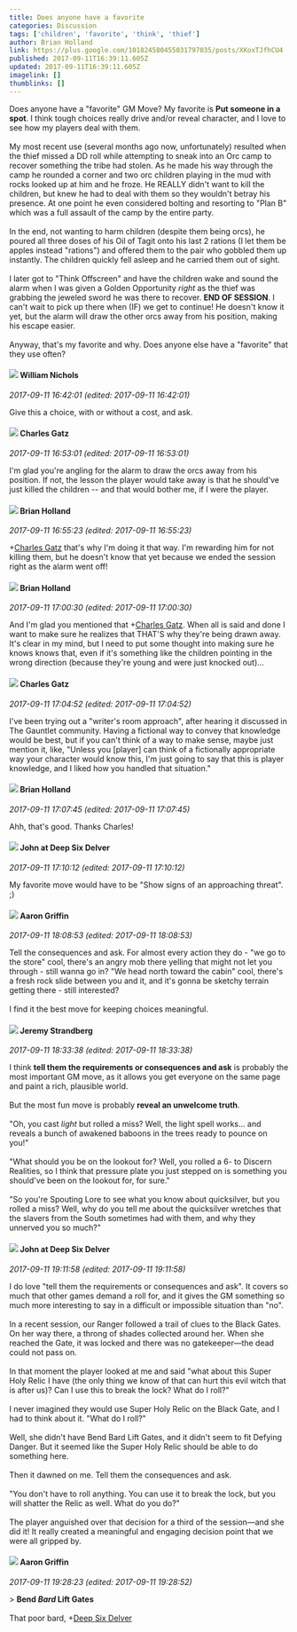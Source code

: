 ```yaml
---
title: Does anyone have a favorite
categories: Discussion
tags: ['children', 'favorite', 'think', 'thief']
author: Brian Holland
link: https://plus.google.com/101824580455031797035/posts/XKoxTJfhCU4
published: 2017-09-11T16:39:11.605Z
updated: 2017-09-11T16:39:11.605Z
imagelink: []
thumblinks: []
---
```


Does anyone have a &quot;favorite&quot; GM Move? My favorite is <b>Put someone in a spot</b>. I think tough choices really drive and/or reveal character, and I love to see how my players deal with them.<br /><br />My most recent use (several months ago now, unfortunately) resulted when the thief missed a DD roll while attempting to sneak into an Orc camp to recover something the tribe had stolen. As he made his way through the camp he rounded a corner and two orc children playing in the mud with rocks looked up at him and he froze. He REALLY didn&#39;t want to kill the children, but knew he had to deal with them so they wouldn&#39;t betray his presence. At one point he even considered bolting and resorting to &quot;Plan B&quot; which was a full assault of the camp by the entire party.<br /><br />In the end, not wanting to harm children (despite them being orcs), he poured all three doses of his Oil of Tagit onto his last 2 rations (I let them be apples instead &quot;rations&quot;) and offered them to the pair who gobbled them up instantly. The children quickly fell asleep and he carried them out of sight.<br /><br />I later got to &quot;Think Offscreen&quot; and have the children wake and sound the alarm when I was given a Golden Opportunity <i>right</i> as the thief was grabbing the jeweled sword he was there to recover. <b>END OF SESSION</b>. I can&#39;t wait to pick up there when (IF) we get to continue! He doesn&#39;t know it yet, but the alarm will draw the other orcs away from his position, making his escape easier.<br /><br />Anyway, that&#39;s my favorite and why. Does anyone else have a &quot;favorite&quot; that they use often?
<div id='comment z13qxfn5izzicddpp04cjn4jgpbidbjiptw0k'>
  <h4><img src='{{site.baseurl}}//images/avatars/116087077877793003074_photo.jpg'> William Nichols</h4>
      <p><cite>2017-09-11 16:42:01 (edited: 2017-09-11 16:42:01)</cite></p>
        <p>Give this a choice, with or without a cost, and ask.</p>
</div>
        

<div id='comment z13qxfn5izzicddpp04cjn4jgpbidbjiptw0k'>
  <h4><img src='{{site.baseurl}}//images/avatars/114565208078196505939_photo.jpg'> Charles Gatz</h4>
      <p><cite>2017-09-11 16:53:01 (edited: 2017-09-11 16:53:01)</cite></p>
        <p>I&#39;m glad you&#39;re angling for the alarm to draw the orcs away from his position. If not, the lesson the player would take away is that he should&#39;ve just killed the children -- and that would bother me, if I were the player.</p>
</div>
        

<div id='comment z13qxfn5izzicddpp04cjn4jgpbidbjiptw0k'>
  <h4><img src='{{site.baseurl}}//images/avatars/101824580455031797035_photo.jpg'> Brian Holland</h4>
      <p><cite>2017-09-11 16:55:23 (edited: 2017-09-11 16:55:23)</cite></p>
        <p><span class="proflinkWrapper"><span class="proflinkPrefix">+</span><a class="proflink" href="https://plus.google.com/114565208078196505939" oid="114565208078196505939">Charles Gatz</a></span> that&#39;s why I&#39;m doing it that way. I&#39;m rewarding him for not killing them, but he doesn&#39;t know that yet because we ended the session right as the alarm went off!</p>
</div>
        

<div id='comment z13qxfn5izzicddpp04cjn4jgpbidbjiptw0k'>
  <h4><img src='{{site.baseurl}}//images/avatars/101824580455031797035_photo.jpg'> Brian Holland</h4>
      <p><cite>2017-09-11 17:00:30 (edited: 2017-09-11 17:00:30)</cite></p>
        <p>And I&#39;m glad you mentioned that <span class="proflinkWrapper"><span class="proflinkPrefix">+</span><a class="proflink" href="https://plus.google.com/114565208078196505939" oid="114565208078196505939">Charles Gatz</a></span>. When all is said and done I want to make sure he realizes that THAT&#39;S why they&#39;re being drawn away. It&#39;s clear in my mind, but I need to put some thought into making sure he knows knows that, even if it&#39;s something like the children pointing in the wrong direction (because they&#39;re young and were just knocked out)...</p>
</div>
        

<div id='comment z13qxfn5izzicddpp04cjn4jgpbidbjiptw0k'>
  <h4><img src='{{site.baseurl}}//images/avatars/114565208078196505939_photo.jpg'> Charles Gatz</h4>
      <p><cite>2017-09-11 17:04:52 (edited: 2017-09-11 17:04:52)</cite></p>
        <p>I&#39;ve been trying out a &quot;writer&#39;s room approach&quot;, after hearing it discussed in The Gauntlet community. Having a fictional way to convey that knowledge would be best, but if you can&#39;t think of a way to make sense, maybe just mention it, like, &quot;Unless you [player] can think of a fictionally appropriate way your character would know this, I&#39;m just going to say that this is player knowledge, and I liked how you handled that situation.&quot;</p>
</div>
        

<div id='comment z13qxfn5izzicddpp04cjn4jgpbidbjiptw0k'>
  <h4><img src='{{site.baseurl}}//images/avatars/101824580455031797035_photo.jpg'> Brian Holland</h4>
      <p><cite>2017-09-11 17:07:45 (edited: 2017-09-11 17:07:45)</cite></p>
        <p>Ahh, that&#39;s good. Thanks Charles!</p>
</div>
        

<div id='comment z13qxfn5izzicddpp04cjn4jgpbidbjiptw0k'>
  <h4><img src='{{site.baseurl}}//images/avatars/104675236432730777219_photo.jpg'> John at Deep Six Delver</h4>
      <p><cite>2017-09-11 17:10:12 (edited: 2017-09-11 17:10:12)</cite></p>
        <p>My favorite move would have to be &quot;Show signs of an approaching threat&quot;. ;)</p>
</div>
        

<div id='comment z13qxfn5izzicddpp04cjn4jgpbidbjiptw0k'>
  <h4><img src='{{site.baseurl}}//images/avatars/103667855585775066713_photo.jpg'> Aaron Griffin</h4>
      <p><cite>2017-09-11 18:08:53 (edited: 2017-09-11 18:08:53)</cite></p>
        <p>Tell the consequences and ask. For almost every action they do - &quot;we go to the store&quot; cool, there&#39;s an angry mob there yelling that might not let you through - still wanna go in? &quot;We head north toward the cabin&quot; cool, there&#39;s a fresh rock slide between you and it, and it&#39;s gonna be sketchy terrain getting there - still interested?<br /><br />I find it the best move for keeping choices meaningful.</p>
</div>
        

<div id='comment z13qxfn5izzicddpp04cjn4jgpbidbjiptw0k'>
  <h4><img src='{{site.baseurl}}//images/avatars/102595580176380683252_photo.jpg'> Jeremy Strandberg</h4>
      <p><cite>2017-09-11 18:33:38 (edited: 2017-09-11 18:33:38)</cite></p>
        <p>I think <b>tell them the requirements or consequences and ask</b> is probably the most important GM move, as it allows you get everyone on the same page and paint a rich, plausible world.  <br /><br />But the most fun move is probably <b>reveal an unwelcome truth</b>.  <br /><br />&quot;Oh, you cast <i>light</i> but rolled a miss? Well, the light spell works... and reveals a bunch of awakened baboons in the trees ready to pounce on you!&quot;  <br /><br />&quot;What should you be on the lookout for?  Well, you rolled a 6- to Discern Realities, so I think that pressure plate you just stepped on is something you should&#39;ve been on the lookout for, for sure.&quot;<br /><br />&quot;So you&#39;re Spouting Lore to see what you know about quicksilver, but you rolled a miss?  Well, why do you tell me about the quicksilver wretches that the slavers from the South sometimes had with them, and why they unnerved you so much?&quot;</p>
</div>
        

<div id='comment z13qxfn5izzicddpp04cjn4jgpbidbjiptw0k'>
  <h4><img src='{{site.baseurl}}//images/avatars/104675236432730777219_photo.jpg'> John at Deep Six Delver</h4>
      <p><cite>2017-09-11 19:11:58 (edited: 2017-09-11 19:11:58)</cite></p>
        <p>I do love &quot;tell them the requirements or consequences and ask&quot;. It covers so much that other games demand a roll for, and it gives the GM something so much more interesting to say in a difficult or impossible situation than &quot;no&quot;.<br /><br />In a recent session, our Ranger followed a trail of clues to the Black Gates. On her way there, a throng of shades collected around her. When she reached the Gate, it was locked and there was no gatekeeper—the dead could not pass on.<br /><br />In that moment the player looked at me and said &quot;what about this Super Holy Relic I have (the only thing we know of that can hurt this evil witch that is after us)? Can I use this to break the lock? What do I roll?&quot;<br /><br />I never imagined they would use Super Holy Relic on the Black Gate, and I had to think about it. &quot;What do I roll?&quot;<br /><br />Well, she didn&#39;t have Bend Bard Lift Gates, and it didn&#39;t seem to fit Defying Danger. But it seemed like the Super Holy Relic should be able to do something here.<br /><br />Then it dawned on me. Tell them the consequences and ask.<br /><br />&quot;You don&#39;t have to roll anything. You can use it to break the lock, but you will shatter the Relic as well. What do you do?&quot;<br /><br />The player anguished over that decision for a third of the session—and she did it! It really created a meaningful and engaging decision point that we were all gripped by.</p>
</div>
        

<div id='comment z13qxfn5izzicddpp04cjn4jgpbidbjiptw0k'>
  <h4><img src='{{site.baseurl}}//images/avatars/103667855585775066713_photo.jpg'> Aaron Griffin</h4>
      <p><cite>2017-09-11 19:28:23 (edited: 2017-09-11 19:28:52)</cite></p>
        <p>&gt; <b>Bend </b><b><i>Bard</i></b><b> Lift Gates</b><br /><br />That poor bard, <span class="proflinkWrapper"><span class="proflinkPrefix">+</span><a class="proflink" href="https://plus.google.com/104675236432730777219" oid="104675236432730777219">Deep Six Delver</a></span></p>
</div>
        